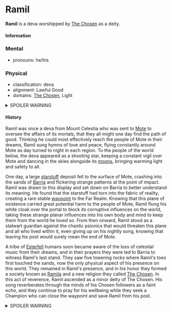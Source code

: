 # Ramil

**Ramil** is a deva worshipped by [The Chosen](../../ch-2-people-of-mote/organizations/the-chosen/) as a deity.

#### Information

### Mental

- pronouns: he/his

### Physical

- classification: deva
- alignment: Lawful Good
- domains: [The Chosen](../../ch-2-people-of-mote/organizations/the-chosen/), Light

<details>
  <summary>SPOILER WARNING</summary>

  ### Mental

  - pronouns: it/its
  - aliases: Pyr'xhalz

  ### Physical

  - classification: corrupted deva / great old one
  - alignment: Chaotic Evil
  - domains: The Chosen, Mind, War

</details>

#### History

Ramil was once a deva from Mount Celestia who was sent to [Mote](../../ch-1-welcome-to-mote/cosmology/mote.md) to oversee the affairs of its mortals, that they all might one day find the path of good. Thinking he could most effectively reach the people of Mote in their dreams, Ramil sung hymns of love and peace, flying constantly around Mote as day turned to night in each region. To the people of the world below, the deva appeared as a shooting star, keeping a constant vigil over Mote and dancing in the skies alongside its [moons](../../ch-1-welcome-to-mote/cosmology/moons/), bringing warming light and safety to all.

One day, a large [starstuff](../../ch-6-mote-treasures/starstuff.md) deposit fell to the surface of Mote, crashing into the sands of [Barria](../../ch-4-esterfell-gazetteer/esterfell/barria.md) and flickering strange patterns at the point of impact. Ramil was drawn to this display and set down on Barria to better understand its meaning. He found that the starstuff had torn into the fabric of reality, creating a rare stable [waypoint](../waypoints.md) to the Far Realm. Knowing that this plane of existence carried great potential harm to the people of Mote, Ramil flung his white cloak over the portal to block its corruptive influences on the world, taking these strange planar influences into his own body and mind to keep them from the world he loved so. From then onward, Ramil stood as a stalwart guardian against the chaotic psionics that would threaten this plane and all who lived within it, even giving up on his nightly song, knowing that leaving his post would surely mean the end of Mote.

A tribe of [Esterfell](../../ch-4-esterfell-gazetteer/esterfell/) humans soon became aware of the loss of celestial music from their dreams, and in their prayers they were led to Barria to witness Ramil's last stand. They saw five towering rocks where Ramil's toes first touched the sands, now the only physical aspect of his presence on this world. They remained in Ramil's presence, and in his honor they formed a society known as [Ramila](../../ch-2-people-of-mote/societies/ramila.md) and a new religion they called [The Chosen](../../ch-2-people-of-mote/organizations/the-chosen/). In this act of reverence, Ramil ascended as a minor deity of The Chosen. His song reverberates through the minds of his Chosen followers as a faint echo, and they continue to pray for his wellbeing while they seek a Champion who can close the waypoint and save Ramil from his post.

<details>
  <summary>SPOILER WARNING</summary>

  Ramil found that he could not indefinitely resist the strange energies emitting from this waypoint, and over time his mind was corrupted by a powerful entity from the Far Realm. This being was once known as Pyr'xhalz, but in possessing the form of a deva, it was able to take Ramil's name by devouring his mind and psyche, and thus it indelibly became Ramil in entirety and eternity, its identity newly rooted in the fabric of reality. The corrupted celestial was given new purpose, that it might act as an entry point to the Material Plane. Ramil soon realized that the Chosen who pledged fealty to it provided a powerful tether to the world of Mote, as starstuff fuels the power of gods through the collective belief of their followers. As Pyr'xhalz was now Ramil, that power was channeled directly to it, and in turn it could fuel its followers with strange psionic abilities while slowly corrupting their minds and waiting for a Champion of sufficient power to set it free upon the world.

</details>


